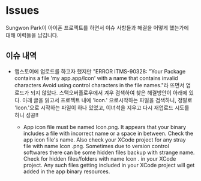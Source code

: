 # Issues
Sungwon Park이 아이폰 프로젝트를 하면서 이슈 사항들과 해결을 어떻게 했는가에 대해 이력들을 남깁니다.

## 이슈 내역

* 앱스토어에 업로드를 하고자 했지만 "ERROR ITMS-90328: "Your Package contains a file 'my app.app/Icon' with a name that contains invalid characters Avoid using control characters in the file names."라 뜨면서 업로드가 되지 않았다. 스택오버플로우에서 겨우 검색하여 찾은 해결방안이 아래에 있다. 아래 글을 읽고서 프로젝트 내에 'Icon.' 으로시작하는 파일을 검색하니, 정말로 'Icon.'으로 시작하는 파일이 하나 있었고, 이녀석을 지우고 다시 재업로드 시도를 하니 성공!!

  * App icon file must be named Icon.png. It appears that your binary includes a file with incorrect name or a space in between. Check the app icon file's name. Also check your XCode project for any stray file with name Icon .png. Sometimes due to version control softwares there can be some hidden files backup with strange name. Check for hidden files/folders with name Icon . in your XCode project. Any such files getting included in your XCode project will get added in the app binary resources.